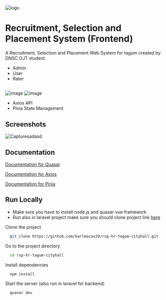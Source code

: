 
![logo](https://github.com/user-attachments/assets/7ee09655-8a3f-4b3a-ae93-68acc6502c5d)

# Recruitment, Selection and Placement System (Frontend)

A Recruitment, Selection and Placement Web System for tagum created by DNSC OJT student.
- Admin
- User
- Rater

## 
![image](https://img.shields.io/badge/Vue%20js-35495E?style=for-the-badge&logo=vuedotjs&logoColor=4FC08D)
![image](https://img.shields.io/badge/Quasar-1976D2?style=for-the-badge&logo=quasar&logoColor=white)

- Axios API
- Pinia State Management

## Screenshots
![Capturesadasd](https://github.com/user-attachments/assets/1edee173-cf2a-4e79-89f1-24483341f631)


## Documentation

[Documentation for Quasar](https://quasar.dev/start/quick-start)

[Documentation for Axios](https://axios-http.com/docs/intro)

[Documentation for Pinia](https://pinia.vuejs.org/)


## Run Locally 
- Make sure you have to install node.js and quasar vue framework
- Run also in laravel project make sure you should clone project link [here](https://github.com/karlmacas29/backend)

Clone the project

```bash
  git clone https://github.com/karlmacas29/rsp-hr-tagum-cityhall.git
```

Go to the project directory

```bash
  cd rsp-hr-tagum-cityhall
```

Install dependencies

```bash
  npm install
```

Start the server (also run in laravel for backend)

```bash
  quasar dev
```


